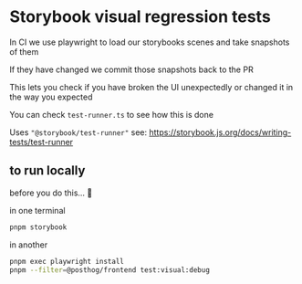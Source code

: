 # Storybook visual regression tests

In CI we use playwright to load our storybooks scenes and take snapshots of them

If they have changed we commit those snapshots back to the PR

This lets you check if you have broken the UI unexpectedly or changed it in the way you expected

You can check `test-runner.ts` to see how this is done

Uses `"@storybook/test-runner"` see: https://storybook.js.org/docs/writing-tests/test-runner

## to run locally

before you do this... 🤷

in one terminal 
```bash
pnpm storybook
```

in another

```bash
pnpm exec playwright install
pnpm --filter=@posthog/frontend test:visual:debug
```